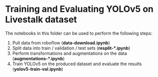# Training and Evaluating YOLOv5 on Livestalk dataset

The notebooks in this folder can be used to perform the following steps:

1. Pull data from roboflow (**data-download.ipynb**)
2. Split data into train / validation / test sets (**resplit-*.ipynb**)
3. Perform transformations and augmentations on the data (**augmentations-*.ipynb**)
4. Train YOLOv5 on the produced dataset and evaluate the results (**yolov5-train-val.ipynb**)
